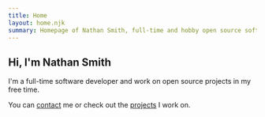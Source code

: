 ```yaml
---
title: Home
layout: home.njk
summary: Homepage of Nathan Smith, full-time and hobby open source software developer.
---
```


## Hi, I'm Nathan Smith

I'm a full-time software developer and work on open source projects in my free time.

You can [contact](./contact.md) me or check out the [projects](./projects.md) I work on.